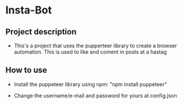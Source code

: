 # Insta-Bot

## Project description 

- This's a project that uses the pupperteer library to create a browser automation. This is used to like and coment in posts at a hastag

## How to use

- Install the puppeteer library using npm: "npm install puppeteer"

- Change the username/e-mail and password for yours at config.json